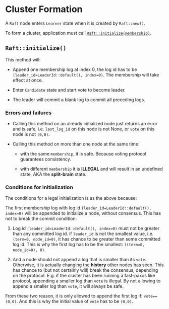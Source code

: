 # Cluster Formation

A `Raft` node enters `Learner` state when it is created by `Raft::new()`.

To form a cluster, application must call [`Raft::initialize(membership)`][`Raft::initialize()`].


## `Raft::initialize()`

This method will:

- Append one membership log at index 0, the log id has to be `(leader_id=LeaderId::default(), index=0)`.
  The membership will take effect at once.

- Enter `Candidate` state and start vote to become leader.

- The leader will commit a blank log to commit all preceding logs.


### Errors and failures

- Calling this method on an already initialized node just returns an error and is safe,
  i.e. `last_log_id` on this node is not None, or `vote` on this node is not `(0,0)`.

- Calling this method on more than one node at the same time:

    - with the same `membership`, it is safe.
      Because voting protocol guarantees consistency.

    - with different `membership` it is **ILLEGAL** and will result in an undefined
      state, AKA the **split-brain** state.


### Conditions for initialization

The conditions for a legal initialization is as the above because:

The first membership log with log id `(leader_id=LeaderId::default(), index=0)` will be appended to initialize a node, without consensus.
This has not to break the commit condition:

1. Log id `(leader_id=LeaderId::default(), index=0)` must not be greater than any committed log id.
   if `leader_id` is not the smallest value, i.e. `(term=0, node_id=0)`, it has chance to be greater than some
   committed log id. This is why the first log has to be the smallest: `((term=0, node_id=0), 0)`.

2. And a node should not append a log that is smaller than its `vote`.
   Otherwise, it is actually changing the **history** other nodes has seen.
   This has chance to (but not certainly will) break the consensus, depending on the protocol.
   E.g. if the cluster has been running a fast-paxos like protocol, appending a smaller log than `vote` is illegal.
   By not allowing to append a smaller log than `vote`, it will always be safe.

From these two reason, it is only allowed to append the first log if:
`vote==(0,0)`. And this is why the initial value of `vote` has to be `(0,0)`.

[`Raft::initialize()`]: `crate::Raft::initialize`